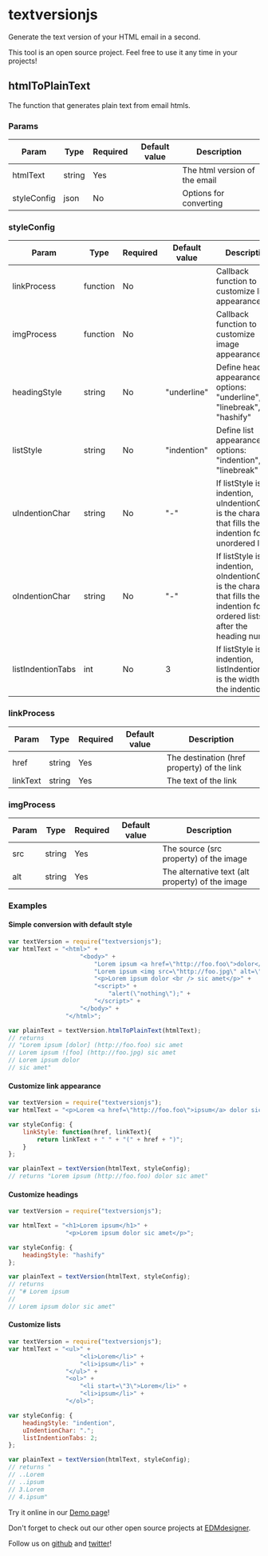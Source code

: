 # textversionjs

Generate the text version of your HTML email in a second.

This tool is an open source project. Feel free to use it any time in your projects!

## htmlToPlainText

The function that generates plain text from email htmls.

### Params

Param       | Type     | Required     | Default value | Description
---         |---       |---           |---            |---
htmlText    | string   | Yes          |               | The html version of the email
styleConfig | json     | No           |               | Options for converting

### styleConfig

Param             | Type     | Required     | Default value | Description
---               |---       |---           |---            |---
linkProcess       | function | No           |               | Callback function to customize links appearance
imgProcess        | function | No           |               | Callback function to customize image appearance
headingStyle      | string   | No           | "underline"   | Define heading appearance, options: "underline", "linebreak", "hashify"
listStyle         | string   | No           | "indention"   | Define list appearance, options: "indention", "linebreak"
uIndentionChar    | string   | No           | "-"           | If listStyle is indention, uIndentionChar is the character that fills the indention for unordered lists
oIndentionChar    | string   | No           | "-"           | If listStyle is indention, oIndentionChar is the character that fills the indention for ordered lists after the heading number
listIndentionTabs | int      | No           | 3             | If listStyle is indention, listIndentionTabs is the width of the indention

### linkProcess

Param       | Type     | Required     | Default value | Description
---         |---       |---           |---            |---
href        | string   | Yes          |               | The destination (href property) of the link
linkText    | string   | Yes          |               | The text of the link

### imgProcess

Param       | Type     | Required     | Default value | Description
---         |---       |---           |---            |---
src         | string   | Yes          |               | The source (src property) of the image
alt         | string   | Yes          |               | The alternative text (alt property) of the image

### Examples

#### Simple conversion with default style

```js
var textVersion = require("textversionjs");
var htmlText = "<html>" +
					"<body>" +
						"Lorem ipsum <a href=\"http://foo.foo\">dolor</a> sic <strong>amet</strong><br />" +
						"Lorem ipsum <img src=\"http://foo.jpg\" alt=\"foo\" /> sic <pre>amet</pre>" +
						"<p>Lorem ipsum dolor <br /> sic amet</p>" +
						"<script>" +
							"alert(\"nothing\");" +
						"</script>" +
					"</body>" +
				"</html>";

var plainText = textVersion.htmlToPlainText(htmlText);
// returns
// "Lorem ipsum [dolor] (http://foo.foo) sic amet
// Lorem ipsum ![foo] (http://foo.jpg) sic amet
// Lorem ipsum dolor
// sic amet"

```

#### Customize link appearance

```js
var textVersion = require("textversionjs");
var htmlText = "<p>Lorem <a href=\"http://foo.foo\">ipsum</a> dolor sic amet</p>";

var styleConfig: {
	linkStyle: function(href, linkText){
		return linkText + " " + "(" + href + ")";
	}
};

var plainText = textVersion(htmlText, styleConfig);
// returns "Lorem ipsum (http://foo.foo) dolor sic amet"

```

#### Customize headings

```js
var textVersion = require("textversionjs");

var htmlText = "<h1>Lorem ipsum</h1>" +
				"<p>Lorem ipsum dolor sic amet</p>";

var styleConfig: {
	headingStyle: "hashify"
};

var plainText = textVersion(htmlText, styleConfig);
// returns
// "# Lorem ipsum
//
// Lorem ipsum dolor sic amet"

```

#### Customize lists

```js
var textVersion = require("textversionjs");
var htmlText = "<ul>" +
					"<li>Lorem</li>" +
					"<li>ipsum</li>" +
				"</ul>" +
				"<ol>" +
					"<li start=\"3\">Lorem</li>" +
					"<li>ipsum</li>" +
				"</ol>";

var styleConfig: {
	headingStyle: "indention",
	uIndentionChar: ".";
	listIndentionTabs: 2;
};

var plainText = textVersion(htmlText, styleConfig);
// returns "
// ..Lorem
// ..ipsum
// 3.Lorem
// 4.ipsum"
```

Try it online in our [Demo page](http://emailtextversion.com/)!

Don't forget to check out our other open source projects at [EDMdesigner](http://edmdesigner.com/).

Follow us on [github](https://github.com/EDMdesigner) and [twitter](https://twitter.com/EDMdesigner)!